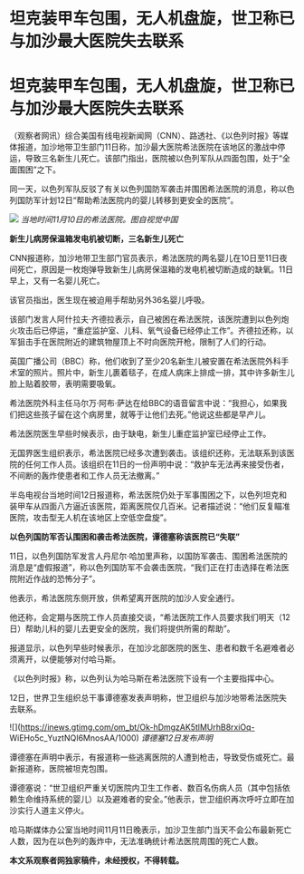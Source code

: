 # 坦克装甲车包围，无人机盘旋，世卫称已与加沙最大医院失去联系

# 坦克装甲车包围，无人机盘旋，世卫称已与加沙最大医院失去联系

（观察者网讯）综合美国有线电视新闻网（CNN）、路透社、《以色列时报》等媒体报道，加沙地带卫生部门11日称，加沙最大医院希法医院在该地区的激战中停运，导致三名新生儿死亡。该部门指出，医院被以色列军队从四面包围，处于“全面围困”之下。

同一天，以色列军队反驳了有关以色列国防军袭击并围困希法医院的消息，称以色列国防军计划12日“帮助希法医院内的婴儿转移到更安全的医院”。

![](https://inews.gtimg.com/om_bt/OlN_07h9Ke9ilubPpuamqdakN5BT8_6YArs-L9TB_CZEcAA/1000)
_当地时间11月10日的希法医院。图自视觉中国_

**新生儿病房保温箱发电机被切断，三名新生儿死亡**

CNN报道称，加沙地带卫生部门官员表示，希法医院的两名婴儿在10日至11日夜间死亡，原因是一枚炮弹导致新生儿病房保温箱的发电机被切断造成的缺氧。11日早上，又有一名婴儿死亡。

该官员指出，医生现在被迫用手帮助另外36名婴儿呼吸。

该部门发言人阿什拉夫·齐德拉表示，自己被困在希法医院，该医院遭到以色列炮火攻击后已停运，“重症监护室、儿科、氧气设备已经停止工作”。齐德拉还称，以军狙击手在医院附近的建筑物屋顶上不时向医院开枪，限制了人们的行动。

英国广播公司（BBC）称，他们收到了至少20名新生儿被安置在希法医院外科手术室的照片。照片中，新生儿裹着毯子，在成人病床上排成一排，其中许多新生儿脸上贴着胶带，表明需要吸氧。

希法医院外科主任马尔万·阿布·萨达在给BBC的语音留言中说：“我担心，如果我们把这些孩子留在这个病房里，就等于让他们去死。”他说这些都是早产儿。

希法医院医生早些时候表示，由于缺电，新生儿重症监护室已经停止工作。

无国界医生组织表示，希法医院已经多次遭到袭击。该组织还称，无法联系到该医院的任何工作人员。该组织在11日的一份声明中说：“救护车无法再来接受伤者，不间断的轰炸使患者和工作人员无法撤离。”

半岛电视台当地时间12日报道称，希法医院仍处于军事围困之下，以色列坦克和装甲车从四面八方逼近该医院，距离医院仅几百米。记者描述说：“他们反复瞄准医院，攻击型无人机在该地区上空低空盘旋”。

**以色列国防军否认围困和袭击希法医院，谭德塞称该医院已“失联”**

11日，以色列国防军发言人丹尼尔·哈加里声称，以国防军袭击、围困希法医院的消息是“虚假报道”，称以色列国防军不会袭击医院，“我们正在打击选择在希法医院附近作战的恐怖分子”。

他表示，希法医院东侧开放，供希望离开医院的加沙人安全通行。

他还称，会定期与医院工作人员直接交谈，“希法医院工作人员要求我们明天（12日）帮助儿科的婴儿去更安全的医院，我们将提供所需的帮助”。

报道显示，以色列早些时候表示，在加沙北部医院的医生、患者和数千名避难者必须离开，以便能够对付哈马斯。

《以色列时报》称，以色列认为哈马斯在希法医院下设有一个主要指挥中心。

12日，世界卫生组织总干事谭德塞发表声明称，世卫组织与加沙地带希法医院失去联系。

![](https://inews.gtimg.com/om_bt/Ok-hDmgzAK5tlMUrhB8rxiOq-
WiEHo5c_YuztNQI6MnosAA/1000) _谭德塞12日发布声明_

谭德塞在声明中表示，有报道称一些逃离医院的人遭到枪击，导致受伤或死亡。最新报道称，医院被坦克包围。

谭德塞说：“世卫组织严重关切医院内卫生工作者、数百名伤病人员（其中包括依赖生命维持系统的婴儿）以及避难者的安全。”他表示，世卫组织再次呼吁立即在加沙实行人道主义停火。

哈马斯媒体办公室当地时间11月11日晚表示，加沙卫生部门当天不会公布最新死亡人数，因为在以色列的轰炸中，无法准确统计希法医院周围的死亡人数。

**本文系观察者网独家稿件，未经授权，不得转载。**

